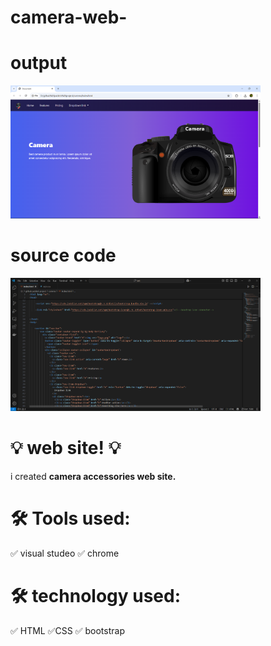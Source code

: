 # camera-web-
<h1>output</h1>
<img src="camera/1.png" width="400">

<h1>source code</h1>
<img src="camera/2.png" width="400">

# 💡  web site! 💡
i created **camera accessories web site.**

# 🛠 Tools used:
✅ visual studeo
✅ chrome

# 🛠 technology used:
✅ HTML
✅CSS
✅ bootstrap





